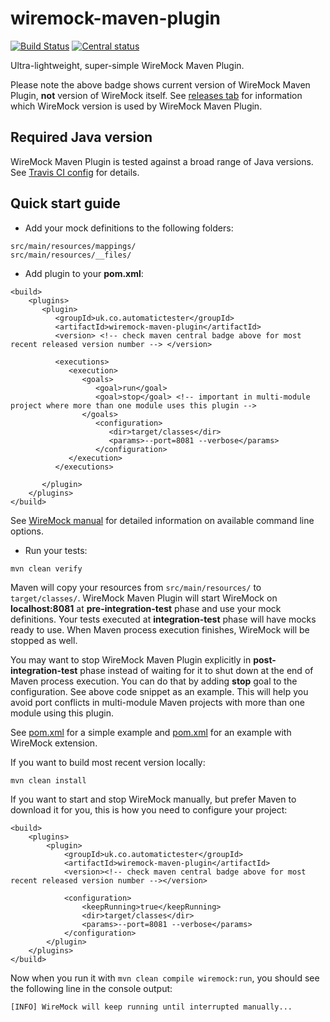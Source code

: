 # wiremock-maven-plugin

[![Build Status](https://travis-ci.com/automatictester/wiremock-maven-plugin.svg?branch=master)](https://travis-ci.com/automatictester/wiremock-maven-plugin)
[![Central status](https://maven-badges.herokuapp.com/maven-central/uk.co.automatictester/wiremock-maven-plugin/badge.svg)](https://maven-badges.herokuapp.com/maven-central/uk.co.automatictester/wiremock-maven-plugin)

Ultra-lightweight, super-simple WireMock Maven Plugin.
 
Please note the above badge shows current version of WireMock Maven Plugin, **not** version of WireMock itself. 
See [releases tab](https://github.com/automatictester/wiremock-maven-plugin/releases) for information which WireMock version is used by WireMock Maven Plugin.

## Required Java version

WireMock Maven Plugin is tested against a broad range of Java versions. See [Travis CI config](https://github.com/automatictester/wiremock-maven-plugin/blob/master/.travis.yml) for details.

## Quick start guide

- Add your mock definitions to the following folders:

```
src/main/resources/mappings/
src/main/resources/__files/
```

- Add plugin to your **pom.xml**:

```
<build>
    <plugins>
       <plugin>
          <groupId>uk.co.automatictester</groupId>
          <artifactId>wiremock-maven-plugin</artifactId>          
          <version> <!-- check maven central badge above for most recent released version number --> </version>
          
          <executions>
             <execution>
                <goals>
                   <goal>run</goal>
                   <goal>stop</goal> <!-- important in multi-module project where more than one module uses this plugin -->
                </goals>
                   <configuration>
                      <dir>target/classes</dir>
                      <params>--port=8081 --verbose</params>
                   </configuration>
             </execution>
          </executions>
          
       </plugin>   
    </plugins>
</build>
```

See [WireMock manual](http://wiremock.org/docs/running-standalone/) for detailed information on available command line options.

- Run your tests:

`mvn clean verify`

Maven will copy your resources from `src/main/resources/` to `target/classes/`. WireMock Maven Plugin will start WireMock on **localhost:8081** at 
**pre-integration-test** phase and use your mock definitions. Your tests executed at **integration-test** phase will have mocks ready to use. 
When Maven process execution finishes, WireMock will be stopped as well.

You may want to stop WireMock Maven Plugin explicitly in **post-integration-test** phase instead of waiting for it to shut down at the end of Maven process execution.
You can do that by adding **stop** goal to the configuration. See above code snippet as an example. This will help you avoid port conflicts in multi-module 
Maven projects with more than one module using this plugin.

See [pom.xml](https://github.com/automatictester/wiremock-maven-plugin/blob/master/src/it/core/pom.xml) for a simple example and [pom.xml](https://github.com/automatictester/wiremock-maven-plugin/blob/master/src/it/ext/pom.xml) for an example with WireMock extension.

If you want to build most recent version locally:

`mvn clean install`

If you want to start and stop WireMock manually, but prefer Maven to download it for you, this is how you need to configure your project:
  
```
<build>
    <plugins>
        <plugin>
            <groupId>uk.co.automatictester</groupId>
            <artifactId>wiremock-maven-plugin</artifactId>
            <version><!-- check maven central badge above for most recent released version number --></version>
            
            <configuration>
                <keepRunning>true</keepRunning>
                <dir>target/classes</dir>
                <params>--port=8081 --verbose</params>
            </configuration>
        </plugin>
    </plugins>
</build>
```

Now when you run it with `mvn clean compile wiremock:run`, you should see the following line in the console output:

```
[INFO] WireMock will keep running until interrupted manually...
```
